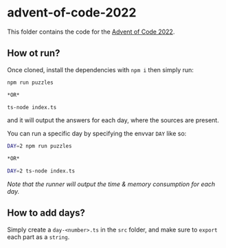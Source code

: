 # advent-of-code-2022

This folder contains the code for the [Advent of Code 2022](https://adventofcode.com/2022).

## How ot run?

Once cloned, install the dependencies with `npm i` then simply run:
```bash
npm run puzzles

*OR*

ts-node index.ts
```

and it will output the answers for each day, where the sources are present.

You can run a specific day by specifying the envvar `DAY` like so:
```bash
DAY=2 npm run puzzles

*OR*

DAY=2 ts-node index.ts
```

_Note that the runner will output the time & memory consumption for each day._

## How to add days?

Simply create a `day-<number>.ts` in the `src` folder, and make sure to `export` each part as a `string`.